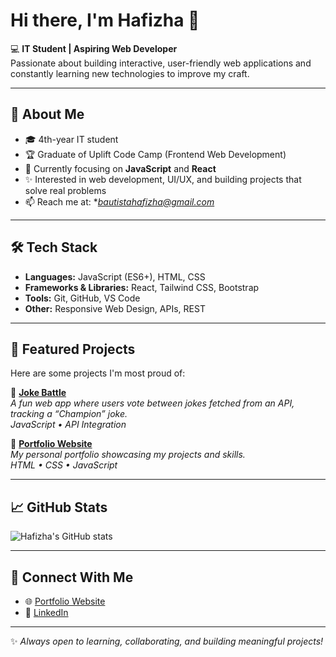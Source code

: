 # Hi there, I'm Hafizha 👋

💻 **IT Student | Aspiring Web Developer**  
Passionate about building interactive, user-friendly web applications and constantly learning new technologies to improve my craft.

---

## 🚀 About Me
- 🎓 4th-year IT student
- 🏆 Graduate of Uplift Code Camp (Frontend Web Development)
- 🌱 Currently focusing on **JavaScript** and **React**
- ✨ Interested in web development, UI/UX, and building projects that solve real problems
- 📫 Reach me at: **bautistahafizha@gmail.com*  

---

## 🛠️ Tech Stack
- **Languages:** JavaScript (ES6+), HTML, CSS  
- **Frameworks & Libraries:** React, Tailwind CSS, Bootstrap  
- **Tools:** Git, GitHub, VS Code  
- **Other:** Responsive Web Design, APIs, REST  

---

## 📌 Featured Projects
Here are some projects I'm most proud of:  

🔹 **[Joke Battle](https://github.com/hafizhabautista/Dad-Jokes-Battle)**  
_A fun web app where users vote between jokes fetched from an API, tracking a “Champion” joke._  
*JavaScript • API Integration* 

🔹 **[Portfolio Website](https://github.com/hafizhabautista/MyWebPortfolio)**  
_My personal portfolio showcasing my projects and skills._  
*HTML • CSS • JavaScript*


---

## 📈 GitHub Stats
![Hafizha's GitHub stats](https://github-readme-stats.vercel.app/api?username=bautistahafizha&show_icons=true&theme=radical)

---

## 🤝 Connect With Me
- 🌐 [Portfolio Website](https://hafizhabautista.github.io/MyWebPortfolio/)  
- 💼 [LinkedIn](https://www.linkedin.com/in/hafizha-faizah-bautista/)  

---

✨ *Always open to learning, collaborating, and building meaningful projects!*
